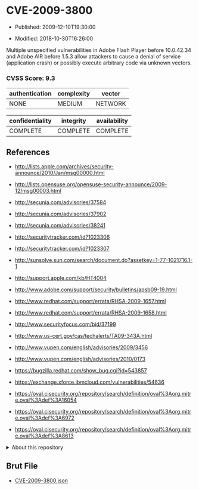 # CVE-2009-3800

- Published: 2009-12-10T19:30:00

- Modified: 2018-10-30T16:26:00

Multiple unspecified vulnerabilities in Adobe Flash Player before 10.0.42.34 and Adobe AIR before 1.5.3 allow attackers to cause a denial of service (application crash) or possibly execute arbitrary code via unknown vectors.

### CVSS Score: **9.3**

| authentication | complexity | vector |
| --- | --- | --- |
| NONE | MEDIUM | NETWORK |

| confidentiality | integrity | availability |
| --- | --- | --- |
| COMPLETE | COMPLETE | COMPLETE |

## References

* http://lists.apple.com/archives/security-announce/2010/Jan/msg00000.html

* http://lists.opensuse.org/opensuse-security-announce/2009-12/msg00003.html

* http://secunia.com/advisories/37584

* http://secunia.com/advisories/37902

* http://secunia.com/advisories/38241

* http://securitytracker.com/id?1023306

* http://securitytracker.com/id?1023307

* http://sunsolve.sun.com/search/document.do?assetkey=1-77-1021716.1-1

* http://support.apple.com/kb/HT4004

* http://www.adobe.com/support/security/bulletins/apsb09-19.html

* http://www.redhat.com/support/errata/RHSA-2009-1657.html

* http://www.redhat.com/support/errata/RHSA-2009-1658.html

* http://www.securityfocus.com/bid/37199

* http://www.us-cert.gov/cas/techalerts/TA09-343A.html

* http://www.vupen.com/english/advisories/2009/3456

* http://www.vupen.com/english/advisories/2010/0173

* https://bugzilla.redhat.com/show_bug.cgi?id=543857

* https://exchange.xforce.ibmcloud.com/vulnerabilities/54636

* https://oval.cisecurity.org/repository/search/definition/oval%3Aorg.mitre.oval%3Adef%3A16054

* https://oval.cisecurity.org/repository/search/definition/oval%3Aorg.mitre.oval%3Adef%3A6972

* https://oval.cisecurity.org/repository/search/definition/oval%3Aorg.mitre.oval%3Adef%3A8613

<details>
<summary>About this repository</summary> 

  This repository is part of the project [Live Hack CVE](https://github.com/Live-Hack-CVE). Main website can be found [www.live-hack.org](https://www.live-hack.org) 
  
  Made by [Sn0wAlice](https://github.com/Sn0wAlice) for the people that care about security and need to have a feed of the latest CVEs. Hope you enjoy it, don't forget to star the repo and follow me on [Twitter](https://twitter.com/Sn0wAlice) and [Github](https://github.com/Sn0wAlice). And that is my [personnal website](https://www.alice-snow.me/)

  - [Home Page](https://github.com/Live-Hack-CVE)
  - [Framework](https://github.com/Live-Hack-CVE/cve-framework)
  - [CVE database](https://github.com/Live-Hack-CVE/full_database)
  - [Changelog](https://github.com/Live-Hack-CVE/Changelog)
</details>

## Brut File

* [CVE-2009-3800.json](https://raw.githubusercontent.com/Live-Hack-CVE/full_database/main/cves/2009/CVE-2009-3800.json)

